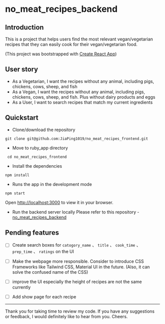 # no_meat_recipes_backend

## Introduction

This is a project that helps users find the most relevant vegan/vegetarian recipes that they can easily cook for their vegan/vegetarian food.

(This project was bootstrapped with [Create React App](https://github.com/facebook/create-react-app))

## User story

- As a Vegetarian, I want the recipes without any animal, including pigs, chickens, cows, sheep, and fish
- As a Vegan, I want the recipes without any animal, including pigs, chickens, cows, sheep, and fish. Plus without dairy products and eggs 
- As a User, I want to search recipes that match my current ingredients

## Quickstart

- Clone/download the repository
```
git clone git@github.com:JiaPing1019/no_meat_recipes_frontend.git 
```

- Move to ruby_app directory
```
 cd no_meat_recipes_frontend
```

- Install the dependencies
```
npm install
```

- Runs the app in the development mode
```
npm start
```
Open [http://localhost:3000](http://localhost:3000) to view it in your browser.

- Run the backend server locally 
Please refer to this repository - [no_meat_recipes_backend](https://github.com/JiaPing1019/no_meat_recipes_backend) 

## Pending features

- [ ] Create search boxes for `catogory_name` 、 `title` 、 `cook_time` 、 `prep_time`  、 `ratings` on the UI

- [ ] Make the webpage more responsible. Consider to introduce CSS Frameworks like Tailwind CSS, Material UI in the future. (Also, it can solve the confused name of the CSS)

- [ ] improve the UI especially the height of recipes are not the same currently 

- [ ] Add show page for each recipe


-----------
Thank you for taking time to review my code. If you have any suggestions or feedback, I would definitely like to hear from you. Cheers. 
